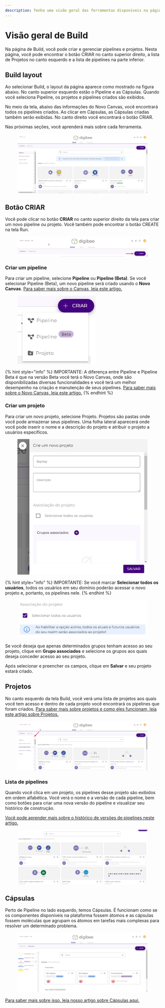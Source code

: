 ```yaml
---
description: Tenha uma visão geral das ferramentas disponíveis na página Build.
---
```


# Visão geral de Build

Na página de Build, você pode criar e gerenciar pipelines e projetos. Nesta página, você pode encontrar o botão CRIAR no canto superior direito, a lista de Projetos no canto esquerdo e a lista de pipelines na parte inferior.

## Build layout

Ao selecionar Build, o layout da página aparece como mostrado na figura abaixo. No canto superior esquerdo estão o Pipeline e as Cápsulas. Quando você seleciona Pipeline, os projetos e pipelines criados são exibidos.

No meio da tela, abaixo das informações do Novo Canvas, você encontrará todos os pipelines criados. Ao clicar em Cápsulas, as Cápsulas criadas também serão exibidas. No canto direito você encontrará o botão CRIAR.

Nas próximas seções, você aprenderá mais sobre cada ferramenta.

<figure><img src="../.gitbook/assets/01 - Build Layout - port.jpg" alt=""><figcaption></figcaption></figure>

## Botão CRIAR

Você pode clicar no botão **CRIAR** no canto superior direito da tela para criar um novo pipeline ou projeto. Você também pode encontrar o botão CREATE na tela Run.

<figure><img src="../.gitbook/assets/02 - CRIAR.jpg" alt=""><figcaption></figcaption></figure>

### Criar um pipeline

Para criar um pipeline, selecione **Pipeline** ou **Pipeline (Beta)**. Se você selecionar Pipeline (Beta), um novo pipeline será criado usando o **Novo Canvas**. [Para saber mais sobre o Canvas, leia este artigo.](https://docs.digibee.com/documentation/v/pt-br/build/canvas)

<figure><img src="../.gitbook/assets/03 - icone.jpg" alt=""><figcaption></figcaption></figure>

{% hint style="info" %}
IMPORTANTE: A diferença entre Pipeline e Pipeline Beta é que na versão Beta você terá o Novo Canvas, onde são disponibilizadas diversas funcionalidades e você terá um melhor desempenho na criação e manutenção de seus pipelines. [Para saber mais sobre o Novo Canvas, leia este artigo.](https://docs.digibee.com/documentation/v/pt-br/build/novo-canvas-beta-restrito)
{% endhint %}

### Criar um projeto

Para criar um novo projeto, selecione Projeto. Projetos são pastas onde você pode armazenar seus pipelines. Uma folha lateral aparecerá onde você pode inserir o nome e a descrição do projeto e atribuir o projeto a usuários específicos.

<figure><img src="../.gitbook/assets/04 - criar projeto.jpg" alt=""><figcaption></figcaption></figure>

{% hint style="info" %}
IMPORTANTE: Se você marcar **Selecionar todos os usuários**, todos os usuários em seu domínio poderão acessar o novo projeto e, portanto, os pipelines nele.
{% endhint %}

<figure><img src="../.gitbook/assets/05 - associacao.jpg" alt=""><figcaption></figcaption></figure>

Se você deseja que apenas determinados grupos tenham acesso ao seu projeto, clique em **Grupo associados** e selecione os grupos aos quais deseja conceder acesso ao seu projeto.

Após selecionar e preencher os campos, clique em **Salvar** e seu projeto estará criado.

## Projetos

No canto esquerdo da tela Build, você verá uma lista de projetos aos quais você tem acesso e dentro de cada projeto você encontrará os pipelines que foram criados. [Para saber mais sobre projetos e como eles funcionam, leia este artigo sobre Projetos.](https://docs.digibee.com/documentation/v/pt-br/build/projetos)

<figure><img src="../.gitbook/assets/06 - Projetos.jpg" alt=""><figcaption></figcaption></figure>

### Lista de pipelines

Quando você clica em um projeto, os pipelines desse projeto são exibidos em ordem alfabética. Você verá o nome e a versão de cada pipeline, bem como botões para criar uma nova versão do pipeline e visualizar seu histórico de construção.&#x20;

[Você pode aprender mais sobre o histórico de versões de pipelines neste artigo.](https://docs.digibee.com/documentation/v/pt-br/build/pipelines/historico-de-versoes-de-pipelines)

<figure><img src="../.gitbook/assets/07 - lista pipelines.jpg" alt=""><figcaption></figcaption></figure>

## Cápsulas

Perto de Pipeline no lado esquerdo, temos Cápsulas. É funcionam como se os componentes disponíveis na plataforma fossem átomos e as cápsulas fossem moléculas que agrupam os átomos em tarefas mais complexas para resolver um determinado problema.&#x20;

<figure><img src="../.gitbook/assets/08 - Capsulas.jpg" alt=""><figcaption></figcaption></figure>

[Para saber mais sobre isso, leia nosso artigo sobre Cápsulas aqui.](https://docs.digibee.com/documentation/v/pt-br/build/capsulas)
